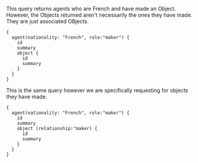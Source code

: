 This query returns agents who are French and have made an Object. However, the Objects returned aren't necessarily the ones they have made. They are just associated OBjects. 
```
{
  agent(nationality: "French", role:"maker") {
    id
    summary
    object {
      id
      summary
    }
  }
}

```

This is the same query however we are specifically requesting for objects they have made.
```
{
  agent(nationality: "French", role:"maker") {
    id
    summary
    object (relationship:"maker) {
      id
      summary
    }
  }
}

```